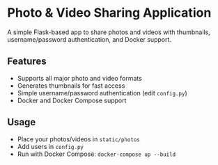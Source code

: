 # Photo & Video Sharing Application

A simple Flask-based app to share photos and videos with thumbnails, username/password authentication, and Docker support.

## Features
- Supports all major photo and video formats
- Generates thumbnails for fast access
- Simple username/password authentication (edit `config.py`)
- Docker and Docker Compose support

## Usage
- Place your photos/videos in `static/photos`
- Add users in `config.py`
- Run with Docker Compose: `docker-compose up --build`
